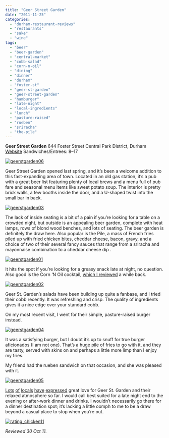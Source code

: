 ```yaml
---
title: "Geer Street Garden"
date: "2011-11-25"
categories: 
  - "durham-restaurant-reviews"
  - "restaurants"
  - "sake"
  - "wine"
tags: 
  - "beer"
  - "beer-garden"
  - "central-market"
  - "cobb-salad"
  - "corn-n-oil"
  - "dining"
  - "dinner"
  - "durham"
  - "foster-st"
  - "geer-st-garden"
  - "geer-street-garden"
  - "hamburger"
  - "late-night"
  - "local-ingredients"
  - "lunch"
  - "pasture-raised"
  - "rueben"
  - "sriracha"
  - "the-pile"
---
```


**Geer Street Garden** 644 Foster Street Central Park District, Durham [Website](http://geerstreetgarden.com/) Sandwiches/Entrees: $8–$17

[![](http://s3.amazonaws.com/thegourmez-wpmedia/2011/11/geerstgarden06.jpg "geerstgarden06")](http://s3.amazonaws.com/thegourmez-wpmedia/2011/11/geerstgarden06.jpg)

Geer Street Garden opened last spring, and it’s been a welcome addition to this fast-expanding area of town. Located in an old gas station, it’s a pub with a great beer list featuring plenty of local brews and a menu full of pub fare and seasonal menu items like sweet potato soup. The interior is pretty brick walls, a few booths inside the door, and a U-shaped twist into the small bar in back.

[![](http://s3.amazonaws.com/thegourmez-wpmedia/2011/11/geerstgarden03.jpg "geerstgarden03")](http://s3.amazonaws.com/thegourmez-wpmedia/2011/11/geerstgarden03.jpg)

The lack of inside seating is a bit of a pain if you’re looking for a table on a crowded night, but outside is an appealing beer garden, complete with heat lamps, rows of blond wood benches, and lots of seating. The beer garden is definitely the draw here. Also popular is the Pile, a mass of French fries piled up with fried chicken bites, cheddar cheese, bacon, gravy, and a choice of two of their several fancy sauces that range from a sriracha and mayonnaise combination to a cheddar cheese dip .

[![](http://s3.amazonaws.com/thegourmez-wpmedia/2011/11/geerstgarden01.jpg "geerstgarden01")](http://s3.amazonaws.com/thegourmez-wpmedia/2011/11/geerstgarden01.jpg)

It hits the spot if you’re looking for a greasy snack late at night, no question. Also good is the Corn ‘N Oil cocktail, [which I reviewed](http://www.thegourmez.com/2011/08/corn-n-oil/) a while back.

[![](http://s3.amazonaws.com/thegourmez-wpmedia/2011/11/geerstgarden02.jpg "geerstgarden02")](http://s3.amazonaws.com/thegourmez-wpmedia/2011/11/geerstgarden02.jpg)

Geer St. Garden’s salads have been building up quite a fanbase, and I tried their cobb recently. It was refreshing and crisp. The quality of ingredients gives it a nice edge over your standard cobb.

On my most recent visit, I went for their simple, pasture-raised burger instead.

[![](http://s3.amazonaws.com/thegourmez-wpmedia/2011/11/geerstgarden04.jpg "geerstgarden04")](http://s3.amazonaws.com/thegourmez-wpmedia/2011/11/geerstgarden04.jpg)

It was a satisfying burger, but I doubt it’s up to snuff for true burger aficionados (I am not one). That’s a huge pile of fries to go with it, and they are tasty, served with skins on and perhaps a little more limp than I enjoy my fries.

My friend had the rueben sandwich on that occasion, and she was pleased with it.

[![](http://s3.amazonaws.com/thegourmez-wpmedia/2011/11/geerstgarden05.jpg "geerstgarden05")](http://s3.amazonaws.com/thegourmez-wpmedia/2011/11/geerstgarden05.jpg)

[Lots](http://carpedurham.com/2011/05/06/geer-st-garden/) [of](http://girlswithguts.blogspot.com/2011/06/guilty-pleasure-at-geer-street-garden.html) [locals](http://thepracticalcook.wordpress.com/2011/07/28/adventures-in-eating-geer-street-garden-the-pile/) [have](http://www.thevegetariandurhamite.com/2011/08/review-of-geer-street-garden.html) [expressed](http://bullcityfood.blogspot.com/2011/06/geer-street-garden-another-durham-gem.html) great love for Geer St. Garden and their relaxed atmosphere so far. I would call best suited for a late night end to the evening or after-work dinner and drinks. I wouldn’t necessarily go there for a dinner destination spot; it’s lacking a little oomph to me to be a draw beyond a casual place to stop when you’re out.

[![](http://s3.amazonaws.com/thegourmez-wpmedia/2009/02/rating_chicken11.gif "rating_chicken11")](http://s3.amazonaws.com/thegourmez-wpmedia/2009/02/rating_chicken11.gif)

_Reviewed 30 Oct 11._
